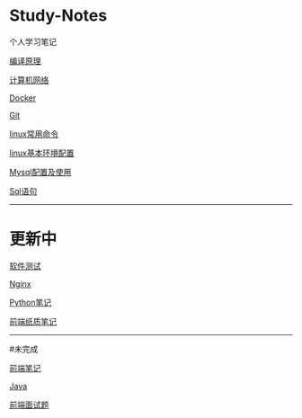 # Study-Notes

个人学习笔记

[编译原理](编译原理笔记.md)

[计算机网络](计算机网络笔记.md)

[Docker](Docker.md)

[Git](git.md)

[linux常用命令](linux常用命令.md)

[linux基本环境配置](linux基本环境配置.md)

[Mysql配置及使用](Mysql配置及使用.md)

[Sql语句](sql.md)

---

# 更新中

[软件测试](软件测试.md)

[Nginx](Nginx.md)

[Python笔记](Python.md)

[前端纸质笔记](前端笔记（新）.md)

---

#未完成

[前端笔记](前端笔记.md)

[Java](Java.md)

[前端面试题](前端面试题)



